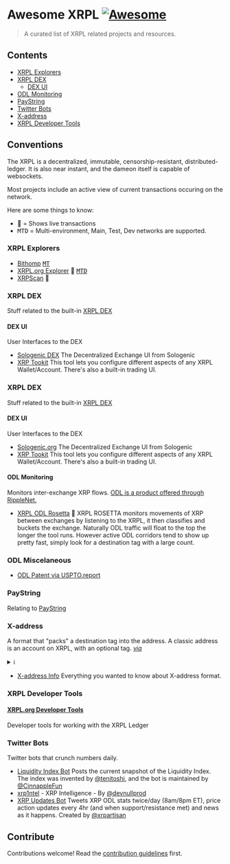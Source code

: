 # Awesome XRPL [![Awesome](https://awesome.re/badge.svg)](https://awesome.re)

> A curated list of XRPL related projects and resources.


## Contents

- [XRPL Explorers](#xrpl-explorers)
- [XRPL DEX](#xrpl-dex)
  - [DEX UI](#dex-ui)
- [ODL Monitoring](#odl-monitoring)
- [PayString](#paystring)
- [Twitter Bots](#twitter-bots)
- [X-address](#x-address)
- [XRPL Developer Tools](#xrpl-developer-tools)


## Conventions

The XRPL is a decentralized, immutable, censorship-resistant, distributed-ledger. It is also near instant, and the dameon itself is capable of websockets.

Most projects include an active view of current transactions occuring on the network.

Here are some things to know:

- 💫 = Shows live transactions
- <kbd>M</kbd><kbd>T</kbd><kbd>D</kbd> = Multi-environment, Main, Test, Dev networks are supported.


### XRPL Explorers

- [Bithomp](https://bithomp.com) [<kbd>M</kbd>](https://bithomp.com)[<kbd>T</kbd>](https://test.bithomp.com)
- [XRPL.org Explorer](https://livenet.xrpl.org) 💫 [<kbd>M</kbd>](https://livenet.xrpl.org)[<kbd>T</kbd>](https://testnet.xrpl.org)[<kbd>D</kbd>](https://devnet.xrpl.org)
- [XRPScan](https://xrpscan.com) 💫

### XRPL DEX

Stuff related to the built-in [XRPL DEX](https://xrpl.org/decentralized-exchange.html)

#### DEX UI

User Interfaces to the DEX

- [Sologenic DEX](https://sologenic.org) The Decentralized Exchange UI from Sologenic
- [XRP Tookit](https://www.xrptoolkit.com) This tool lets you configure different aspects of any XRPL Wallet/Account. There's also a built-in trading UI.

### XRPL DEX

Stuff related to the built-in [XRPL DEX](https://xrpl.org/decentralized-exchange.html)

#### DEX UI

User Interfaces to the DEX

- [Sologenic.org](https://sologenic.org) The Decentralized Exchange UI from Sologenic
- [XRP Tookit](https://www.xrptoolkit.com) This tool lets you configure different aspects of any XRPL Wallet/Account. There's also a built-in trading UI.


#### ODL Monitoring

Monitors inter-exchange XRP flows. [ODL is a product offered through RippleNet.](https://ripple.com/ripplenet/on-demand-liquidity/)

- [XRPL ODL Rosetta](https://threexrp.dev) 💫 XRPL ROSETTA monitors movements of XRP between exchanges by listening to the XRPL, it then classifies and buckets the exchange. Naturally ODL traffic will float to the top the longer the tool runs. However active ODL corridors tend to show up pretty fast, simply look for a destination tag with a large count.

### ODL Miscelaneous

- [ODL Patent via USPTO.report](https://uspto.report/patent/grant/10,902,416)


### PayString

Relating to [PayString][#paystring.org]

### X-address

A format that "packs" a destination tag into the address. A classic address is an account on XRPL, with an optional tag. _[via](https://xrpl.org/accounts.html#addresses)_

<details><summary> ℹ️ </summary>


> A format that "packs" a destination tag into the address. 

> A classic address is an account on XRPL, with an optional tag.

[See XRPL.org Accounts](https://xrpl.org/accounts.html#addresses)

</details>

- [X-address Info](https://xrpaddress.info) Everything you wanted to know about X-address format.


### XRPL Developer Tools

#### [XRPL.org Developer Tools](https://xrpl.org/dev-tools.html)

Developer tools for working with the XRPL Ledger


### Twitter Bots

Twitter bots that crunch numbers daily.

- [Liquidity Index Bot](https://mobile.twitter.com/liquidityb) Posts the current snapshot of the Liquidity Index. The index was invented by [@tenitoshi](https://mobile.twitter.com/tenitoshi), and the bot is maintained by [@CinnappleFun](https://mobile.twitter.com/CinnappleFun)
- [xrp1ntel](https://mobile.twitter.com/xrp1ntel) - XRP Intelligence - By [@devnullprod](https://twitter.com/devnullprod)
- [XRP Updates Bot](https://mobile.twitter.com/OdlBot) Tweets XRP ODL stats twice/day (8am/8pm ET), price action updates every 4hr (and when support/resistance met) and news as it happens. Created by [@xrpartisan](https://twitter.com/xrpartisan)



## Contribute

Contributions welcome! Read the [contribution guidelines](contributing.md) first.






[#paystring.org]: https://paystring.org "The Unviersal Payment Pointer"
